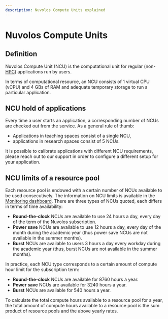 ```yaml
---
description: Nuvolos Compute Units explained
---
```


# Nuvolos Compute Units

## Definition

Nuvolos Compute Unit \(NCU\) is the computational unit for regular \(non-[HPC](../../research/hpc-interactive.md)\) applications run by users.

In terms of computational resource, an NCU consists of 1 virtual CPU \(vCPU\) and 4 GBs of RAM and adequate temporary storage to run a particular application.

## NCU hold of applications

Every time a user starts an application, a corresponding number of NCUs are checked out from the service. As a general rule of thumb:

* Applications in teaching spaces consist of a single NCU,
* applications in research spaces consist of 5 NCUs.

It is possible to calibrate applications with different NCU requirements, please reach out to our support in order to configure a different setup for your application.

## NCU limits of a resource pool

Each resource pool is endowed with a certain number of NCUs available to be used consecutively. The information on NCU limits is available in the [Monitoring dashboard](monitoring-resource-usage.md). There are three types of NCUs quoted, each differs in terms of time availability:

* **Round-the-clock** NCUs are available to use 24 hours a day, every day of the term of the Nuvolos subscription.
* **Power save** NCUs are available to use 12 hours a day, every day of the month during the academic year \(thus power save NCUs are not available in the summer months\).
* **Burst** NCUs are available to users 3 hours a day every workday during the academic year \(thus, burst NCUs are not available in the summer months\).

In practice, each NCU type corresponds to a certain amount of compute hour limit for the subscription term:

* **Round-the-clock** NCUs are available for 8760 hours a year.
* **Power save** NCUs are available for 3240 hours a year.
* **Burst** NCUs are available for 540 hours a year.

To calculate the total compute hours available to a resource pool for a year, the total amount of compute hours available to a resource pool is the sum product of resource pools and the above yearly rates.

